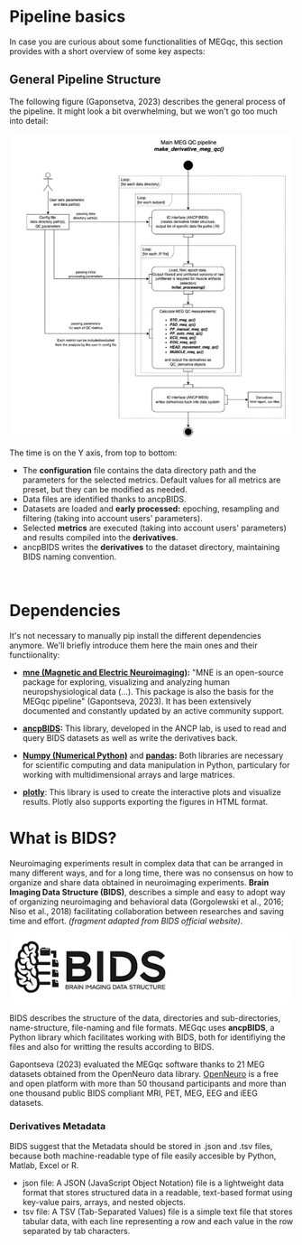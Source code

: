 # Pipeline basics

In case you are curious about some functionalities of MEGqc, this section provides with a short overview of some key aspects:

## General Pipeline Structure

The following figure (Gaponsetva, 2023) describes the general process of the pipeline. It might look  a bit overwhelming, but we won't go too much into detail:

![Pipeline](../static/pipeline.png)

The time is on the Y axis, from top to bottom: 

- The **configuration** file contains the data directory path and the parameters for the selected metrics. Default values for all metrics are preset, but they can be modified as needed.
- Data files are identified thanks to ancpBIDS.
- Datasets are loaded and **early processed:** epoching, resampling and filtering (taking into account users' parameters).
- Selected **metrics** are executed (taking into account users' parameters) and results compiled into the **derivatives**.
- ancpBIDS writes the **derivatives** to the dataset directory, maintaining BIDS naming convention.

<br>   

# Dependencies
It's not necessary to manually pip install the different dependencies anymore.
We'll briefly introduce them here the main ones and their functiionality:

- **[mne (Magnetic and Electric Neuroimaging)](https://mne.tools/stable/index.html):** "MNE is an open-source package for exploring, visualizing and analyzing human neuropshysiological data (...). This package is also the basis for the MEGqc pipeline" (Gapontseva, 2023). It has been extensively documented and constantly updated by an active community support. 

- **[ancpBIDS](https://ancpbids.readthedocs.io/en/latest/userDocCombined.html):** This library, developed in the ANCP lab, is used to read and query BIDS datasets as well as write the derivatives back. 

- **[Numpy (Numerical Python)](https://numpy.org/doc/)** and **[pandas](https://pandas.pydata.org/docs/):** Both libraries are necessary for scientific computing and data manipulation in Python, particulary for working with multidimensional arrays and large matrices. 

- **[plotly](https://plotly.com/python-api-reference/)**: This library is used to create the interactive plots and visualize results. Plotly also supports exporting the figures in HTML format.


# What is BIDS?

Neuroimaging experiments result in complex data that can be arranged in many different ways, and for a long time, there was no consensus on how to organize and share data obtained in neuroimaging experiments. **Brain Imaging Data Structure (BIDS)**, describes a simple and easy to adopt way of organizing neuroimaging and behavioral data (Gorgolewski et al., 2016; Niso et al., 2018) facilitating collaboration between researches and saving time and effort.  _(fragment adapted from BIDS official website)._ 

![bids-logo](../static/bids.jpg)

BIDS describes the structure of the data, directories and sub-directories, name-structure, file-naming and file formats. MEGqc uses **ancpBIDS**, a Python library which facilitates working with BIDS, both for identifiying the files and also for writting the results according to BIDS. 

Gapontseva (2023) evaluated the MEGqc software thanks to 21  MEG datasets obtained from the OpenNeuro data library. [OpenNeuro](https://openneuro.org/) is a free and open platform with more than 50 thousand participants and more than one thousand public BIDS compliant MRI, PET, MEG, EEG and iEEG datasets. 



### Derivatives Metadata
BIDS suggest that the Metadata should be stored in .json and .tsv files, because both machine-readable type of file easily accesible by Python, Matlab, Excel or R.

* json file: A JSON (JavaScript Object Notation) file is a lightweight data format that stores structured data in a readable, text-based format using key-value pairs, arrays, and nested objects. 
* tsv file: A TSV (Tab-Separated Values) file is a simple text file that stores tabular data, with each line representing a row and each value in the row separated by tab characters.
